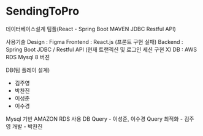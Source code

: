 # SendingToPro
데이터베이스설계 팀플(React - Spring Boot MAVEN JDBC Restful API)

사용기술
Design : Figma
Frontend : React.js (프론트 구현 실패)
Backend : Spring Boot JDBC / Restful API (현재 트랜젝션 및 로그인 세션 구현 X)
DB : AWS RDS Mysql 8 버젼

DB(팀 플레이 설계)
- 김주영
- 박찬진
- 이성준
- 이수경


Mysql 기반 AMAZON RDS 사용
DB Query - 이성준, 이수경
Query 최적화 - 김주영
개발 - 박찬진

